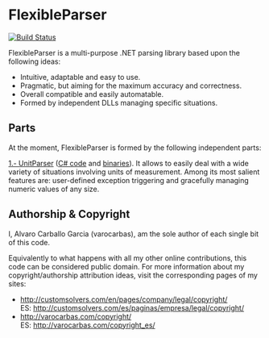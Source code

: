 
# FlexibleParser        

[![Build Status](https://travis-ci.org/varocarbas/FlexibleParser.svg?branch=master)](https://travis-ci.org/varocarbas/FlexibleParser)

FlexibleParser is a multi-purpose .NET parsing library based upon the following ideas:

- Intuitive, adaptable and easy to use.
- Pragmatic, but aiming for the maximum accuracy and correctness.
- Overall compatible and easily automatable. 
- Formed by independent DLLs managing specific situations.

## Parts

At the moment, FlexibleParser is formed by the following independent parts:

[1.- UnitParser](https://github.com/varocarbas/FlexibleParser/tree/master/1_units) ([C# code](https://github.com/varocarbas/FlexibleParser/tree/master/1_units/source/main_code) and [binaries](https://github.com/varocarbas/FlexibleParser/tree/master/1_units/binaries)). It allows to easily deal with a wide variety of situations involving units of measurement.
Among its most salient features are: user-defined exception triggering and gracefully managing numeric values of any size.

## Authorship & Copyright

I, Alvaro Carballo Garcia (varocarbas), am the sole author of each single bit of this code.

Equivalently to what happens with all my other online contributions, this code can be considered public domain. For more information about my copyright/authorship attribution ideas, visit the corresponding pages of my sites:
- http://customsolvers.com/en/pages/company/legal/copyright/<br/> 
ES: http://customsolvers.com/es/paginas/empresa/legal/copyright/
- http://varocarbas.com/copyright/<br/>ES: http://varocarbas.com/copyright_es/
